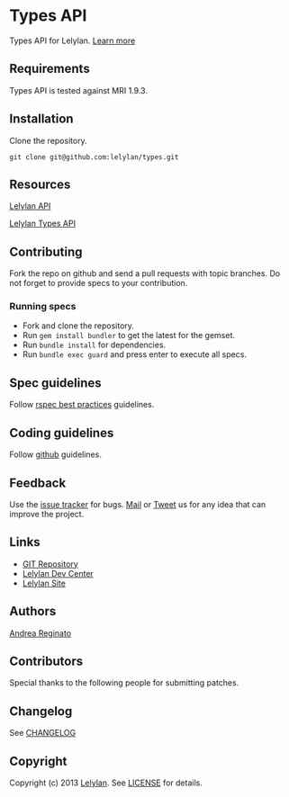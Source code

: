 # Types API

Types API for Lelylan. [Learn more](http://dev.lelylan.com/rest/types/)


## Requirements

Types API is tested against MRI 1.9.3.


## Installation

Clone the repository.

    git clone git@github.com:lelylan/types.git


## Resources

[Lelylan API](http://dev.lelylan.com)

[Lelylan Types API](http://dev.lelylan.com/rest/types/)


## Contributing

Fork the repo on github and send a pull requests with topic branches. Do not forget to 
provide specs to your contribution.


### Running specs

* Fork and clone the repository.
* Run `gem install bundler` to get the latest for the gemset.
* Run `bundle install` for dependencies.
* Run `bundle exec guard` and press enter to execute all specs.


## Spec guidelines

Follow [rspec best practices](https://docs.google.com/document/d/1gi00-wwPaLk5VvoAJhBVNh9Htw4Rwmj-Ut88T4M2MwI/edit?hl=en#) guidelines.


## Coding guidelines

Follow [github](https://github.com/styleguide/) guidelines.


## Feedback

Use the [issue tracker](http://github.com/lelylan/types/issues) for bugs.
[Mail](mailto:touch@lelylan.com) or [Tweet](http://twitter.com/lelylan) us for any idea that can improve the project.


## Links 

* [GIT Repository](http://github.com/lelylan/types)
* [Lelylan Dev Center](http://dev.lelylan.com)
* [Lelylan Site](http://lelylan.com)


## Authors

[Andrea Reginato](http://twitter.com/andreareginato)


## Contributors

Special thanks to the following people for submitting patches.


## Changelog

See [CHANGELOG](master/CHANGELOG.md)


## Copyright

Copyright (c) 2013 [Lelylan](http://lelylan.com). See [LICENSE](master/LICENSE.md) for details.
